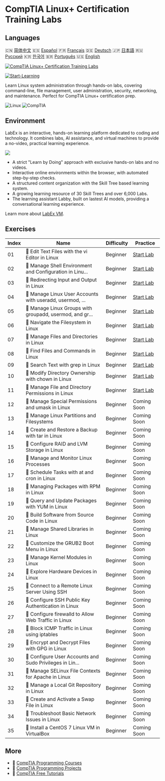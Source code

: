 # CompTIA Linux+ Certification Training Labs

## Languages

🇨🇳 [简体中文](README_zh.md) 🇪🇸 [Español](README_es.md) 🇫🇷 [Français](README_fr.md) 🇩🇪 [Deutsch](README_de.md) 🇯🇵 [日本語](README_ja.md) 🇷🇺 [Русский](README_ru.md) 🇰🇷 [한국어](README_ko.md) 🇧🇷 [Português](README_pt.md) 🇺🇸 [English](README.md) 

[![CompTIA Linux+ Certification Training Labs](https://cover-creator.labex.io/comptia-linux-plus-training-labs.png)](https://labex.io/courses/comptia-linux-plus-training-labs)

[![Start-Learning](https://img.shields.io/badge/Start-Learning-whitesmoke?style=for-the-badge)](https://labex.io/courses/comptia-linux-plus-training-labs)

Learn Linux system administration through hands-on labs, covering command-line, file management, user administration, security, networking, and maintenance. Perfect for CompTIA Linux+ certification prep.

![Linux](https://img.shields.io/badge/Linux-whitesmoke?style=for-the-badge&logo=linux)
![CompTIA](https://img.shields.io/badge/CompTIA-whitesmoke?style=for-the-badge&logo=comptia)


## Environment

LabEx is an interactive, hands-on learning platform dedicated to coding and technology. It combines labs, AI assistance, and virtual machines to provide a no-video, practical learning experience.

![](https://tutorial-screenshot.getvm.io/images/vm-1725247253.png)

- A strict "Learn by Doing" approach with exclusive hands-on labs and no videos.
- Interactive online environments within the browser, with automated step-by-step checks.
- A structured content organization with the Skill Tree based learning system.
- A growing learning resource of 30 Skill Trees and over 6,000 Labs.
- The learning assistant Labby, built on lastest AI models, providing a conversational learning experience.

Learn more about [LabEx VM](https://support.labex.io/using-labex/virtual-machine).

## Exercises

|   Index | Name                                                     | Difficulty   | Practice                                                                                                                                    |
|---------|----------------------------------------------------------|--------------|---------------------------------------------------------------------------------------------------------------------------------------------|
|      01 | 📖 Edit Text Files with the vi Editor in Linux           | Beginner     | <a target='_blank' href='https://labex.io/tutorials/linux-edit-text-files-with-the-vi-editor-in-linux-590833'>Start Lab</a>                 |
|      02 | 📖 Manage Shell Environment and Configuration in Linu... | Beginner     | <a target='_blank' href='https://labex.io/tutorials/linux-manage-shell-environment-and-configuration-in-linux-590838'>Start Lab</a>         |
|      03 | 📖 Redirecting Input and Output in Linux                 | Beginner     | <a target='_blank' href='https://labex.io/tutorials/linux-redirecting-input-and-output-in-linux-590840'>Start Lab</a>                       |
|      04 | 📖 Manage Linux User Accounts with useradd, usermod, ... | Beginner     | <a target='_blank' href='https://labex.io/tutorials/linux-manage-linux-user-accounts-with-useradd-usermod-and-userdel-590837'>Start Lab</a> |
|      05 | 📖 Manage Linux Groups with groupadd, usermod, and gr... | Beginner     | <a target='_blank' href='https://labex.io/tutorials/linux-manage-linux-groups-with-groupadd-usermod-and-groupdel-590836'>Start Lab</a>      |
|      06 | 📖 Navigate the Filesystem in Linux                      | Beginner     | <a target='_blank' href='https://labex.io/tutorials/linux-navigate-the-filesystem-in-linux-590971'>Start Lab</a>                            |
|      07 | 📖 Manage Files and Directories in Linux                 | Beginner     | <a target='_blank' href='https://labex.io/tutorials/linux-manage-files-and-directories-in-linux-590835'>Start Lab</a>                       |
|      08 | 📖 Find Files and Commands in Linux                      | Beginner     | <a target='_blank' href='https://labex.io/tutorials/linux-find-files-and-commands-in-linux-590834'>Start Lab</a>                            |
|      09 | 📖 Search Text with grep in Linux                        | Beginner     | <a target='_blank' href='https://labex.io/tutorials/linux-search-text-with-grep-in-linux-590841'>Start Lab</a>                              |
|      10 | 📖 Modify Directory Ownership with chown in Linux        | Beginner     | <a target='_blank' href='https://labex.io/tutorials/linux-modify-directory-ownership-with-chown-in-linux-590847'>Start Lab</a>              |
|      11 | 📖 Manage File and Directory Permissions in Linux        | Beginner     | <a target='_blank' href='https://labex.io/tutorials/linux-manage-file-and-directory-permissions-in-linux-590844'>Start Lab</a>              |
|      12 | 📖 Manage Special Permissions and umask in Linux         | Beginner     | Coming Soon                                                                                                                                 |
|      13 | 📖 Manage Linux Partitions and Filesystems               | Beginner     | Coming Soon                                                                                                                                 |
|      14 | 📖 Create and Restore a Backup with tar in Linux         | Beginner     | Coming Soon                                                                                                                                 |
|      15 | 📖 Configure RAID and LVM Storage in Linux               | Beginner     | Coming Soon                                                                                                                                 |
|      16 | 📖 Manage and Monitor Linux Processes                    | Beginner     | Coming Soon                                                                                                                                 |
|      17 | 📖 Schedule Tasks with at and cron in Linux              | Beginner     | Coming Soon                                                                                                                                 |
|      18 | 📖 Managing Packages with RPM in Linux                   | Beginner     | Coming Soon                                                                                                                                 |
|      19 | 📖 Query and Update Packages with YUM in Linux           | Beginner     | Coming Soon                                                                                                                                 |
|      20 | 📖 Build Software from Source Code in Linux              | Beginner     | Coming Soon                                                                                                                                 |
|      21 | 📖 Manage Shared Libraries in Linux                      | Beginner     | Coming Soon                                                                                                                                 |
|      22 | 📖 Customize the GRUB2 Boot Menu in Linux                | Beginner     | Coming Soon                                                                                                                                 |
|      23 | 📖 Manage Kernel Modules in Linux                        | Beginner     | Coming Soon                                                                                                                                 |
|      24 | 📖 Explore Hardware Devices in Linux                     | Beginner     | Coming Soon                                                                                                                                 |
|      25 | 📖 Connect to a Remote Linux Server Using SSH            | Beginner     | Coming Soon                                                                                                                                 |
|      26 | 📖 Configure SSH Public Key Authentication in Linux      | Beginner     | Coming Soon                                                                                                                                 |
|      27 | 📖 Configure firewalld to Allow Web Traffic in Linux     | Beginner     | Coming Soon                                                                                                                                 |
|      28 | 📖 Block ICMP Traffic in Linux using iptables            | Beginner     | Coming Soon                                                                                                                                 |
|      29 | 📖 Encrypt and Decrypt Files with GPG in Linux           | Beginner     | Coming Soon                                                                                                                                 |
|      30 | 📖 Configure User Accounts and Sudo Privileges in Lin... | Beginner     | Coming Soon                                                                                                                                 |
|      31 | 📖 Manage SELinux File Contexts for Apache in Linux      | Beginner     | Coming Soon                                                                                                                                 |
|      32 | 📖 Manage a Local Git Repository in Linux                | Beginner     | Coming Soon                                                                                                                                 |
|      33 | 📖 Create and Activate a Swap File in Linux              | Beginner     | Coming Soon                                                                                                                                 |
|      34 | 📖 Troubleshoot Basic Network Issues in Linux            | Beginner     | Coming Soon                                                                                                                                 |
|      35 | 📖 Install a CentOS 7 Linux VM in VirtualBox             | Beginner     | Coming Soon                                                                                                                                 |

## More

- 🔗 [CompTIA Programming Courses](https://github.com/labex-labs/awesome-programming-courses)
- 🔗 [CompTIA Programming Projects](https://github.com/labex-labs/awesome-programming-projects)
- 🔗 [CompTIA Free Tutorials](https://github.com/labex-labs/comptia-free-tutorials)


